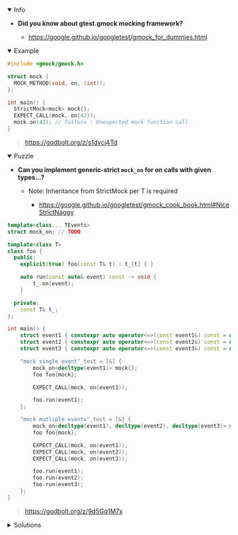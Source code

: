 <details open><summary>Info</summary><p>

* **Did you know about gtest.gmock mocking framework?**

  * https://google.github.io/googletest/gmock_for_dummies.html

</p></details><details open><summary>Example</summary><p>

```cpp
#include <gmock/gmock.h>

struct mock {
  MOCK_METHOD(void, on, (int));
};

int main() {
  StrictMock<mock> mock{};
  EXPECT_CALL(mock, on(42));
  mock.on(43); // failure : Unexpected mock function call
}
```

> https://godbolt.org/z/s1dvcj4Td

</p></details><details open><summary>Puzzle</summary><p>

* **Can you implement generic-strict `mock_on` for on calls with given types...?**

  * Note: Inheritance from StrictMock<T> per T is required
    - https://google.github.io/googletest/gmock_cook_book.html#NiceStrictNaggy

```cpp
template<class... TEvents>
struct mock_on; // TODO

template<class T>
class foo {
  public:
    explicit(true) foo(const T& t) : t_{t} { }

    auto run(const auto& event) const -> void {
        t_.on(event);
    }

  private:
    const T& t_;
};

int main() {
    struct event1 { constexpr auto operator<=>(const event1&) const = default; } event1;
    struct event2 { constexpr auto operator<=>(const event2&) const = default; } event2;
    struct event3 { constexpr auto operator<=>(const event3&) const = default; } event3;

    "mock single event"_test = [&] {
        mock_on<decltype(event1)> mock{};
        foo foo{mock};

        EXPECT_CALL(mock, on(event1));

        foo.run(event1);
    };

    "mock mutliple events"_test = [&] {
        mock_on<decltype(event1), decltype(event2), decltype(event3)> mock{};
        foo foo{mock};

        EXPECT_CALL(mock, on(event1));
        EXPECT_CALL(mock, on(event2));
        EXPECT_CALL(mock, on(event3));

        foo.run(event1);
        foo.run(event2);
        foo.run(event3);
    };
}
```

> https://godbolt.org/z/9d5Gq1M7x

</p></details><details><summary>Solutions</summary><p>
